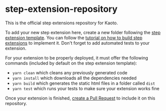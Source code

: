 # step-extension-repository

This is the official step extensions repository for Kaoto.

To add your new step extension here, create a new folder following the [step extension template](step-extension-template). You can follow the [tutorial on how to build step extensions](https://kaoto.io/docs/add-custom-view/) to implement it. Don't forget to add automated tests to your extension.

For your extension to be properly deployed, it must offer the following commands (included by default on the step extension template):
 - `yarn clean` which cleans any previously generated code
 - `yarn install` which downloads all the dependencies needed
 - `yarn build` which generates the static html files in a folder called `dist`
 - `yarn test` which runs your tests to make sure your extension works fine
 
Once your extension is finished, [create a Pull Request](https://github.com/KaotoIO/step-extension-repository/compare) to include it on this repository.
